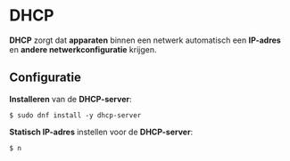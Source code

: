 # DHCP

**DHCP** zorgt dat **apparaten** binnen een netwerk automatisch een **IP-adres** en **andere netwerkconfiguratie** krijgen.

## Configuratie

**Installeren** van de **DHCP-server**:
```
$ sudo dnf install -y dhcp-server
```

**Statisch IP-adres** instellen voor de **DHCP-server**:
```
$ n